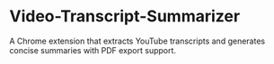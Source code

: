 # Video-Transcript-Summarizer
A Chrome extension that extracts YouTube transcripts and generates concise summaries with PDF export support.
